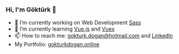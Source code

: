 ### Hi, I'm Göktürk 👋

<!--
**gokturkdogan/GokturkDogan** is a ✨ _special_ ✨ repository because its `README.md` (this file) appears on your GitHub profile.
-->

- 🔭 I’m currently working on Web Development [Sass](https://sass-lang.com/)
- 🌱 I’m currently learning [Vue.js](https://vuejs.org/) and [Vuex](https://flutter.dev/)
- 📫 How to reach me: gokturk.dogan@hotmail.com and [Linkedln](https://www.linkedin.com/in/gokturk-dogan/)
- My Portfolio: [gokturkdogan.online](http://gokturkdogan.online/)
